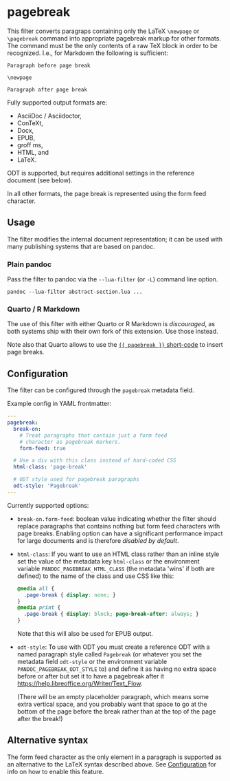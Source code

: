 pagebreak
=========

This filter converts paragraps containing only the LaTeX
`\newpage` or `\pagebreak` command into appropriate pagebreak
markup for other formats. The command must be the only contents
of a raw TeX block in order to be recognized. I.e., for Markdown
the following is sufficient:

    Paragraph before page break

    \newpage

    Paragraph after page break

Fully supported output formats are:

- AsciiDoc / Asciidoctor,
- ConTeXt,
- Docx,
- EPUB,
- groff ms,
- HTML, and
- LaTeX.

ODT is supported, but requires additional settings in the
reference document (see below).

In all other formats, the page break is represented using the
form feed character.


Usage
-----

The filter modifies the internal document representation; it can
be used with many publishing systems that are based on pandoc.

### Plain pandoc

Pass the filter to pandoc via the `--lua-filter` (or `-L`) command
line option.

    pandoc --lua-filter abstract-section.lua ...

### Quarto / R Markdown

The use of this filter with either Quarto or R Markdown is
*discouraged*, as both systems ship with their own fork of this
extension. Use those instead.

Note also that Quarto allows to use the [`{{ pagebreak }}`
short-code][shortcode] to insert page breaks.

[shortcode]: https://quarto.org/docs/authoring/markdown-basics.html#page-breaks

Configuration
-------------

The filter can be configured through the `pagebreak` metadata
field.

Example config in YAML frontmatter:

``` yaml
---
pagebreak:
  break-on:
    # Treat paragraphs that contain just a form feed
    # character as pagebreak markers.
    form-feed: true

  # Use a div with this class instead of hard-coded CSS
  html-class: 'page-break'

  # ODT style used for pagebreak paragraphs
  odt-style: 'Pagebreak'
---
```

Currently supported options:

- `break-on.form-feed`: boolean value indicating whether
  the filter should replace paragraphs that contains nothing but
  form feed characters with page breaks. Enabling option can have
  a significant performance impact for large documents and is
  therefore *disabled by default*.

- `html-class`: If you want to use an HTML class rather than an
  inline style set the value of the metadata key `html-class` or
  the environment variable `PANDOC_PAGEBREAK_HTML_CLASS` (the
  metadata 'wins' if both are defined) to the name of the class
  and use CSS like this:

  ``` css
  @media all {
    .page-break	{ display: none; }
  }
  @media print {
    .page-break	{ display: block; page-break-after: always; }
  }
  ```

  Note that this will also be used for EPUB output.

- `odt-style`: To use with ODT you must create a reference ODT
  with a named paragraph style called `Pagebreak` (or whatever you
  set the metadata field `odt-style` or the environment variable
  `PANDOC_PAGEBREAK_ODT_STYLE` to) and define it as having no
  extra space before or after but set it to have a pagebreak after
  it <https://help.libreoffice.org/Writer/Text_Flow>.

  (There will be an empty placeholder paragraph, which means some
  extra vertical space, and you probably want that space to go at
  the bottom of the page before the break rather than at the top
  of the page after the break!)

Alternative syntax
------------------

The form feed character as the only element in a paragraph is
supported as an alternative to the LaTeX syntax described above.
See [Configuration](#configuration) for info on how to enable this
feature.
